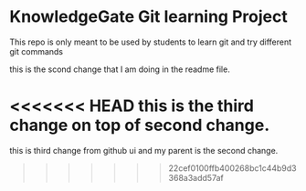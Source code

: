# KnowledgeGate Git learning Project

This repo is only meant to be used by students to learn git and try different git commands


this is the scond change that I am doing in the readme file.

<<<<<<< HEAD
this is the third change on top of second change.
=======


this is third change from github ui and my parent is the second change.
>>>>>>> 22cef0100ffb400268bc1c44b9d3368a3add57af
